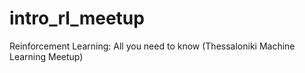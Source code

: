 # intro_rl_meetup
Reinforcement Learning: All you need to know (Thessaloniki Machine Learning Meetup)
